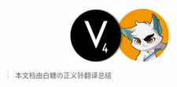<p align="center" class="logo-img">
    <img src="/static/img/logo.png" alt="RSSHub" width="200">
</p>

> 本文档由白糖の正义铃翻译总结
